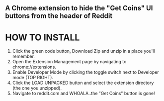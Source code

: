 ## A Chrome extension to hide the "Get Coins" UI buttons from the header of Reddit

# HOW TO INSTALL

1. Click the green code button, Download Zip and unzip in a place you'll remember.
2. Open the Extension Management page by navigating to chrome://extensions.
3. Enable Developer Mode by clicking the toggle switch next to Developer mode (TOP RIGHT).
4. Click the LOAD UNPACKED button and select the extension directory (the one you unzipped).
5. Navigate to reddit.com and WHOALA..the "Get Coins" button is gone!

